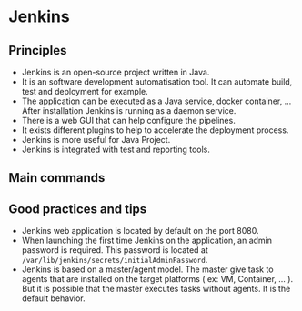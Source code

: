 # Jenkins

## Principles

* Jenkins is an open-source project written in Java.
* It is an software development automatisation tool. It can automate build, test and deployment for example.
* The application can be executed as a Java service, docker container, ... After installation Jenkins is running as a daemon service.
* There is a web GUI that can help configure the pipelines.
* It exists different plugins to help to accelerate the deployment process.
* Jenkins is more useful for Java Project.
* Jenkins is integrated with test and reporting tools.

## Main commands

## Good practices and tips

* Jenkins web application is located by default on the port 8080.
* When launching the first time Jenkins on the application, an admin password is required. This password is located at `/var/lib/jenkins/secrets/initialAdminPassword`.
* Jenkins is based on a master/agent model. The master give task to agents that are installed on the target platforms ( ex: VM, Container, ... ). But it is possible that the master executes tasks without agents. It is the default behavior.

